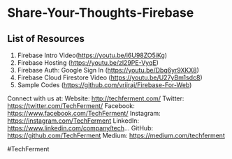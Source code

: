 # Share-Your-Thoughts-Firebase

## List of Resources
1. Firebase Intro Video(https://youtu.be/i6U98ZO5iKg)
1. Firebase Hosting (https://youtu.be/zl29PE-VyqE)
1. Firebase Auth: Google Sign In (https://youtu.be/Dbq6yr9XKX8)
1. Firebase Cloud Firestore Video (https://youtu.be/U27yBm1sdc8)
1. Sample Codes (https://github.com/vrijraj/Firebase-For-Web)


Connect with us at:
Website: http://techferment.com/
Twitter: https://twitter.com/TechFerment/
Facebook: https://www.facebook.com/TechFerment/
Instagram: https://instagram.com/TechFerment
LinkedIn: https://www.linkedin.com/company/tech...
GitHub: https://github.com/TechFerment
Medium: https://medium.com/techferment

#TechFerment
